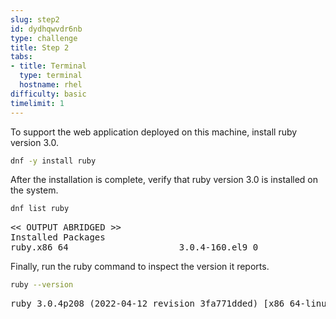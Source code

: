 ```yaml
---
slug: step2
id: dydhqwvdr6nb
type: challenge
title: Step 2
tabs:
- title: Terminal
  type: terminal
  hostname: rhel
difficulty: basic
timelimit: 1
---
```

To support the web application deployed on this machine, install ruby version 3.0. 

```bash
dnf -y install ruby
```

After the installation is complete, verify that ruby version 3.0 is installed on the system.

```bash
dnf list ruby
```

<pre class="file">
<< OUTPUT ABRIDGED >>
Installed Packages
ruby.x86_64                     3.0.4-160.el9_0                      @rhel-9-for-x86_64-appstream-rpms
</pre>


Finally, run the ruby command to inspect the version it reports.

```bash
ruby --version
```

<pre class=file>
ruby 3.0.4p208 (2022-04-12 revision 3fa771dded) [x86_64-linux]
</pre>

